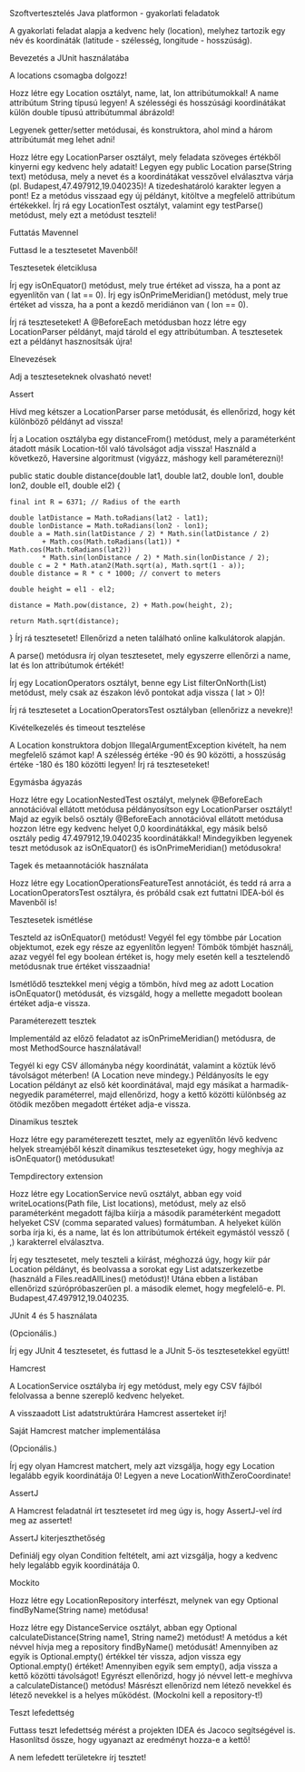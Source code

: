 Szoftvertesztelés Java platformon - gyakorlati feladatok

A gyakorlati feladat alapja a kedvenc hely (location), melyhez tartozik egy név és koordináták (latitude - szélesség, longitude - hosszúság).

Bevezetés a JUnit használatába

A  locations csomagba dolgozz!

Hozz létre egy  Location osztályt,  name,  lat,  lon attribútumokkal! A  				 name attribútum  String típusú legyen! A szélességi és hosszúsági koordinátákat külön  double típusú attribútummal ábrázold!

Legyenek getter/setter metódusai, és konstruktora, ahol mind a három attribútumát meg lehet adni!

Hozz létre egy  LocationParser osztályt, mely feladata szöveges értékből kinyerni egy kedvenc hely adatait! Legyen egy  public Location parse(String text) metódusa, mely a nevet és a koordinátákat vesszővel elválasztva várja (pl.  Budapest,47.497912,19.040235)! A tizedeshatároló karakter legyen a pont! Ez a metódus visszaad egy új példányt, kitöltve a megfelelő attribútum értékekkel. Írj rá egy  LocationTest osztályt, valamint egy  testParse() metódust, mely ezt a metódust teszteli!

Futtatás Mavennel

Futtasd le a tesztesetet Mavenből!

Tesztesetek életciklusa

Írj egy  isOnEquator() metódust, mely  true értéket ad vissza, ha a pont az egyenlítőn van ( lat == 0). Írj egy  isOnPrimeMeridian() metódust, mely  true értéket ad vissza, ha a pont a kezdő meridiánon van ( lon == 0).

Írj rá teszteseteket! A  @BeforeEach metódusban hozz létre egy  LocationParser példányt, majd tárold el egy attribútumban. A tesztesetek ezt a példányt hasznosítsák újra!

Elnevezések

Adj a teszteseteknek olvasható nevet!

Assert

Hívd meg kétszer a  LocationParser  parse metódusát, és ellenőrizd, hogy két különböző példányt ad vissza!

Írj a  Location osztályba egy  distanceFrom() metódust, mely a paraméterként átadott másik  Location-től való távolságot adja vissza! Használd a következő, Haversine algoritmust (vigyázz, máshogy kell paraméterezni)!

public static double distance(double lat1, double lat2, double lon1,
double lon2, double el1, double el2) {

    final int R = 6371; // Radius of the earth

    double latDistance = Math.toRadians(lat2 - lat1);
    double lonDistance = Math.toRadians(lon2 - lon1);
    double a = Math.sin(latDistance / 2) * Math.sin(latDistance / 2)
            + Math.cos(Math.toRadians(lat1)) * Math.cos(Math.toRadians(lat2))
            * Math.sin(lonDistance / 2) * Math.sin(lonDistance / 2);
    double c = 2 * Math.atan2(Math.sqrt(a), Math.sqrt(1 - a));
    double distance = R * c * 1000; // convert to meters

    double height = el1 - el2;

    distance = Math.pow(distance, 2) + Math.pow(height, 2);

    return Math.sqrt(distance);
}
Írj rá tesztesetet! Ellenőrizd a neten található online kalkulátorok alapján.

A  parse() metódusra írj olyan tesztesetet, mely egyszerre ellenőrzi a  name,  lat és  lon attribútumok értékét!

Írj egy  LocationOperators osztályt, benne egy  List<Location> filterOnNorth(List<Location>) metódust, mely csak az északon lévő pontokat adja vissza ( lat > 0)!

Írj rá tesztesetet a  LocationOperatorsTest osztályban (ellenőrizz a nevekre)!

Kivételkezelés és timeout tesztelése

A  Location konstruktora dobjon  IllegalArgumentException kivételt, ha nem megfelelő számot kap! A szélesség értéke -90 és 90 közötti, a hosszúság értéke -180 és 180 közötti legyen! Írj rá teszteseteket!

Egymásba ágyazás

Hozz létre egy  LocationNestedTest osztályt, melynek  @BeforeEach annotációval ellátott metódusa példányosítson egy  LocationParser osztályt! Majd az egyik belső osztály  @BeforeEach annotációval ellátott metódusa hozzon létre egy kedvenc helyet  0,0 koordinátákkal, egy másik belső osztály pedig  47.497912,19.040235 koordinátákkal! Mindegyikben legyenek teszt metódusok az  isOnEquator() és  isOnPrimeMeridian() metódusokra!

Tagek és metaannotációk használata

Hozz létre egy  LocationOperationsFeatureTest annotációt, és tedd rá arra a  LocationOperatorsTest osztályra, és próbáld csak ezt futtatni IDEA-ból és Mavenből is!

Tesztesetek ismétlése

Teszteld az  isOnEquator() metódust! Vegyél fel egy tömbbe pár  Location objektumot, ezek egy része az egyenlítőn legyen! Tömbök tömbjét használj, azaz vegyél fel egy  boolean értéket is, hogy mely esetén kell a tesztelendő metódusnak  true értéket visszaadnia!

Ismétlődő tesztekkel menj végig a tömbön, hívd meg az adott  Location  isOnEquator() metódusát, és vizsgáld, hogy a mellette megadott  boolean értéket adja-e vissza.

Paraméterezett tesztek

Implementáld az előző feladatot az  isOnPrimeMeridian() metódusra, de most  MethodSource használatával!

Tegyél ki egy CSV állományba négy koordinátát, valamint a köztük lévő távolságot méterben! (A  Location neve mindegy.) Példányosíts le egy  				 Location példányt az első két koordinátával, majd egy másikat a harmadik-negyedik paraméterrel, majd ellenőrizd, hogy a kettő közötti különbség az ötödik mezőben megadott értéket adja-e vissza.

Dinamikus tesztek

Hozz létre egy paraméterezett tesztet, mely az egyenlítőn lévő kedvenc helyek streamjéből készít dinamikus teszteseteket úgy, hogy meghívja az  isOnEquator() metódusukat!

Tempdirectory extension

Hozz létre egy  LocationService nevű osztályt, abban egy  void writeLocations(Path file, List<Location> locations), metódust, mely az első paraméterként megadott fájlba kiírja a második paraméterként megadott helyeket CSV (comma separated values) formátumban. A helyeket külön sorba írja ki, és a  name,  lat és  lon attribútumok értékeit egymástól vessző ( ,) karakterrel elválasztva.

Írj egy tesztesetet, mely teszteli a kiírást, méghozzá úgy, hogy kiír pár  				 Location példányt, és beolvassa a sorokat egy  List<String> adatszerkezetbe (használd a  Files.readAllLines() metódust)! Utána ebben a listában ellenőrizd szúrópróbaszerűen pl. a második elemet, hogy megfelelő-e. Pl.  Budapest,47.497912,19.040235.

JUnit 4 és 5 használata

(Opcionális.)

Írj egy JUnit 4 tesztesetet, és futtasd le a JUnit 5-ös tesztesetekkel együtt!

Hamcrest

A  LocationService osztályba írj egy metódust, mely egy CSV fájlból felolvassa a benne szereplő kedvenc helyeket.

A visszaadott  List<Location> adatstruktúrára Hamcrest asserteket írj!

Saját Hamcrest matcher implementálása

(Opcionális.)

Írj egy olyan Hamcrest matchert, mely azt vizsgálja, hogy egy  Location legalább egyik koordinátája 0! Legyen a neve  LocationWithZeroCoordinate!

AssertJ

A Hamcrest feladatnál írt tesztesetet írd meg úgy is, hogy AssertJ-vel írd meg az assertet!

AssertJ kiterjeszthetőség

Definiálj egy olyan  Condition<Location> feltételt, ami azt vizsgálja, hogy a kedvenc hely legalább egyik koordinátája 0.

Mockito

Hozz létre egy  LocationRepository interfészt, melynek van egy  Optional<Location> findByName(String name) metódusa!

Hozz létre egy  DistanceService osztályt, abban egy  Optional<Double> calculateDistance(String name1, String name2) metódust! A metódus a két névvel hívja meg a repository  findByName() metódusát! Amennyiben az egyik is  Optional.empty() értékkel tér vissza, adjon vissza egy  Optional.empty() értéket! Amennyiben egyik sem  empty(), adja vissza a kettő közötti távolságot! Egyrészt ellenőrizd, hogy jó névvel lett-e meghívva a  calculateDistance() metódus! Másrészt ellenőrizd nem létező nevekkel és létező nevekkel is a helyes működést. (Mockolni kell a repository-t!)

Teszt lefedettség

Futtass teszt lefedettség mérést a projekten IDEA és Jacoco segítségével is. Hasonlítsd össze, hogy ugyanazt az eredményt hozza-e a kettő!

A nem lefedett területekre írj tesztet!